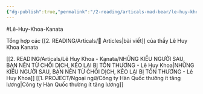 ```yaml
---
{"dg-publish":true,"permalink":"/2-reading/articals-mad-bear/le-huy-khoa-kanata/le-huy-khoa-kanata-tong-hop/","dgPassFrontmatter":true}
---
```


#Lê-Huy-Khoa-Kanata  

Tổng hợp các [[2. READING/Articals/📰 Articles\|bài viết]] của thầy Lê Huy Khoa Kanata

[[2. READING/Articals/Lê Huy Khoa - Kanata/NHỮNG KIỂU NGƯỜI SAU, BẠN NÊN TỪ CHỐI DỊCH, KẺO LẠI BỊ TỔN THƯƠNG - Lê Huy Khoa\|NHỮNG KIỂU NGƯỜI SAU, BẠN NÊN TỪ CHỐI DỊCH, KẺO LẠI BỊ TỔN THƯƠNG - Lê Huy Khoa]]
[[1. PROJECT/Ngoại ngữ/Công ty Hàn Quốc thường ít tăng lương\|Công ty Hàn Quốc thường ít tăng lương]]